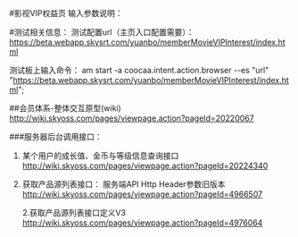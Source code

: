 #影视VIP权益页
输入参数说明：

#测试相关信息：
测试配置url（主页入口配置需要）：
https://beta.webapp.skysrt.com/yuanbo/memberMovieVIPInterest/index.html

测试板上输入命令：
am start -a coocaa.intent.action.browser --es "url"  "https://beta.webapp.skysrt.com/yuanbo/memberMovieVIPInterest/index.html";



##会员体系-整体交互原型(wiki)
http://wiki.skyoss.com/pages/viewpage.action?pageId=20220067

###服务器后台调用接口：
1. 某个用户的成长值、金币与等级信息查询接口
http://wiki.skyoss.com/pages/viewpage.action?pageId=20224340

2. 获取产品源列表接口：
	服务端API Http Header参数旧版本
	http://wiki.skyoss.com/pages/viewpage.action?pageId=4966507

	2.获取产品源列表接口定义V3
	http://wiki.skyoss.com/pages/viewpage.action?pageId=4976064